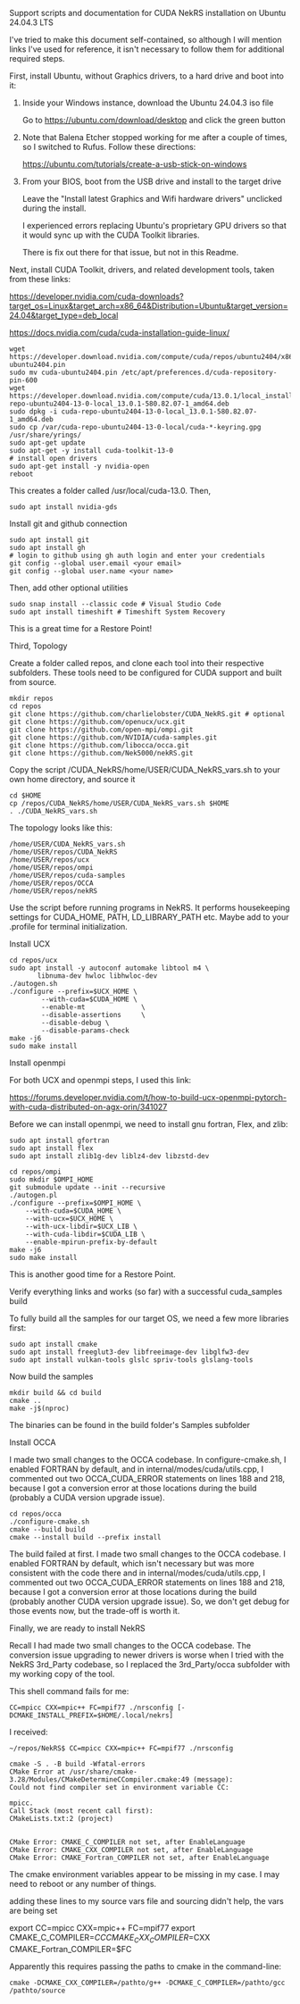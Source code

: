 Support scripts and documentation for CUDA NekRS installation on Ubuntu 24.04.3 LTS

I've tried to make this document self-contained, so although I will mention links I've used for reference, it isn't necessary to follow them for additional required steps.

First, install Ubuntu, without Graphics drivers, to a hard drive and boot into it:

1) Inside your Windows instance, download the Ubuntu 24.04.3 iso file

   Go to https://ubuntu.com/download/desktop and click the green button

2) Note that Balena Etcher stopped working for me after a couple of times, so I switched to Rufus. 
Follow these directions:
  
    https://ubuntu.com/tutorials/create-a-usb-stick-on-windows

  3) From your BIOS, boot from the USB drive and install to the target drive

     Leave the "Install latest Graphics and Wifi hardware drivers" unclicked during the install.

     I experienced errors replacing Ubuntu's proprietary GPU drivers so that it would sync up with the CUDA Toolkit libraries. 
     
     There is fix out there for that issue, but not in this Readme.

Next, install CUDA Toolkit, drivers, and related development tools, taken from these links:

https://developer.nvidia.com/cuda-downloads?target_os=Linux&target_arch=x86_64&Distribution=Ubuntu&target_version=24.04&target_type=deb_local

https://docs.nvidia.com/cuda/cuda-installation-guide-linux/

    
    wget https://developer.download.nvidia.com/compute/cuda/repos/ubuntu2404/x86_64/cuda-ubuntu2404.pin
    sudo mv cuda-ubuntu2404.pin /etc/apt/preferences.d/cuda-repository-pin-600
    wget https://developer.download.nvidia.com/compute/cuda/13.0.1/local_installers/cuda-repo-ubuntu2404-13-0-local_13.0.1-580.82.07-1_amd64.deb
    sudo dpkg -i cuda-repo-ubuntu2404-13-0-local_13.0.1-580.82.07-1_amd64.deb
    sudo cp /var/cuda-repo-ubuntu2404-13-0-local/cuda-*-keyring.gpg /usr/share/yrings/
    sudo apt-get update
    sudo apt-get -y install cuda-toolkit-13-0
    # install open drivers
    sudo apt-get install -y nvidia-open
    reboot

This creates a folder called /usr/local/cuda-13.0. Then,
      
    sudo apt install nvidia-gds

Install git and github connection

    sudo apt install git         
    sudo apt install gh         
    # login to github using gh auth login and enter your credentials
    git config --global user.email <your email>
    git config --global user.name <your name>

Then, add other optional utilities
   
    sudo snap install --classic code # Visual Studio Code
    sudo apt install timeshift # Timeshift System Recovery

This is a great time for a Restore Point!

Third, Topology

Create a folder called repos, and clone each tool into their respective subfolders. These tools need to be configured for CUDA support and built from source.

    mkdir repos
    cd repos
    git clone https://github.com/charlielobster/CUDA_NekRS.git # optional
    git clone https://github.com/openucx/ucx.git
    git clone https://github.com/open-mpi/ompi.git
    git clone https://github.com/NVIDIA/cuda-samples.git
    git clone https://github.com/libocca/occa.git
    git clone https://github.com/Nek5000/nekRS.git
      
Copy the script /CUDA_NekRS/home/USER/CUDA_NekRS_vars.sh to your own home directory, and source it

    cd $HOME
    cp /repos/CUDA_NekRS/home/USER/CUDA_NekRS_vars.sh $HOME
    . ./CUDA_NekRS_vars.sh       

The topology looks like this:

    /home/USER/CUDA_NekRS_vars.sh
    /home/USER/repos/CUDA_NekRS
    /home/USER/repos/ucx
    /home/USER/repos/ompi
    /home/USER/repos/cuda-samples
    /home/USER/repos/OCCA
    /home/USER/repos/nekRS
      
Use the script before running programs in NekRS. It performs housekeeping settings for CUDA_HOME, PATH, LD_LIBRARY_PATH etc. Maybe add to your .profile for terminal initialization. 

Install UCX

    cd repos/ucx
    sudo apt install -y autoconf automake libtool m4 \
           libnuma-dev hwloc libhwloc-dev
    ./autogen.sh
    ./configure --prefix=$UCX_HOME \
            --with-cuda=$CUDA_HOME \
            --enable-mt              \
            --disable-assertions     \
            --disable-debug \
            --disable-params-check
    make -j6
    sudo make install

Install openmpi

For both UCX and openmpi steps, I used this link:

https://forums.developer.nvidia.com/t/how-to-build-ucx-openmpi-pytorch-with-cuda-distributed-on-agx-orin/341027

Before we can install openmpi, we need to install gnu fortran, Flex, and zlib:
       
    sudo apt install gfortran
    sudo apt install flex
    sudo apt install zlib1g-dev liblz4-dev libzstd-dev

    cd repos/ompi
    sudo mkdir $OMPI_HOME
    git submodule update --init --recursive
    ./autogen.pl
    ./configure --prefix=$OMPI_HOME \
        --with-cuda=$CUDA_HOME \
        --with-ucx=$UCX_HOME \
        --with-ucx-libdir=$UCX_LIB \
        --with-cuda-libdir=$CUDA_LIB \
        --enable-mpirun-prefix-by-default
    make -j6
    sudo make install

This is another good time for a Restore Point.

Verify everything links and works (so far) with a successful cuda_samples build

To fully build all the samples for our target OS, we need a few more libraries first:

    sudo apt install cmake
    sudo apt install freeglut3-dev libfreeimage-dev libglfw3-dev
    sudo apt install vulkan-tools glslc spriv-tools glslang-tools

Now build the samples        

    mkdir build && cd build
    cmake ..
    make -j$(nproc)

The binaries can be found in the build folder's Samples subfolder


Install OCCA

I made two small changes to the OCCA codebase. In configure-cmake.sh, I enabled FORTRAN by default, and in internal/modes/cuda/utils.cpp, I commented out two OCCA_CUDA_ERROR statements on lines 188 and 218, because I got a conversion error at those locations during the build (probably a CUDA version upgrade issue).

    cd repos/occa
    ./configure-cmake.sh
    cmake --build build
    cmake --install build --prefix install

The build failed at first. I made two small changes to the OCCA codebase. I enabled FORTRAN by default, which isn't necessary but was more consistent with the code there and in internal/modes/cuda/utils.cpp, I commented out two OCCA_CUDA_ERROR statements on lines 188 and 218, because I got a conversion error at those locations during the build (probably another CUDA version upgrade issue). So, we don't get debug for those events now, but the trade-off is worth it.

Finally, we are ready to install NekRS

Recall I had made two small changes to the OCCA codebase. The conversion issue upgrading to newer drivers is worse when I tried with the NekRS 3rd_Party codebase, so I replaced the 3rd_Party/occa subfolder with my working copy of the tool.

This shell command fails for me:

    CC=mpicc CXX=mpic++ FC=mpif77 ./nrsconfig [-DCMAKE_INSTALL_PREFIX=$HOME/.local/nekrs]

I received:

    ~/repos/NekRS$ CC=mpicc CXX=mpic++ FC=mpif77 ./nrsconfig

    cmake -S . -B build -Wfatal-errors
    CMake Error at /usr/share/cmake-3.28/Modules/CMakeDetermineCCompiler.cmake:49 (message):
    Could not find compiler set in environment variable CC:

    mpicc.
    Call Stack (most recent call first):
    CMakeLists.txt:2 (project)


    CMake Error: CMAKE_C_COMPILER not set, after EnableLanguage
    CMake Error: CMAKE_CXX_COMPILER not set, after EnableLanguage
    CMake Error: CMAKE_Fortran_COMPILER not set, after EnableLanguage

The cmake environment variables appear to be missing in my case. I may need to reboot or any number of things.

adding these lines to my source vars file and sourcing didn't help, the vars are being set

export CC=mpicc CXX=mpic++ FC=mpif77
export CMAKE_C_COMPILER=$CC CMAKE_CXX_COMPILER=$CXX CMAKE_Fortran_COMPILER=$FC

Apparently this requires passing the paths to cmake in the command-line:

    cmake -DCMAKE_CXX_COMPILER=/pathto/g++ -DCMAKE_C_COMPILER=/pathto/gcc /pathto/source
